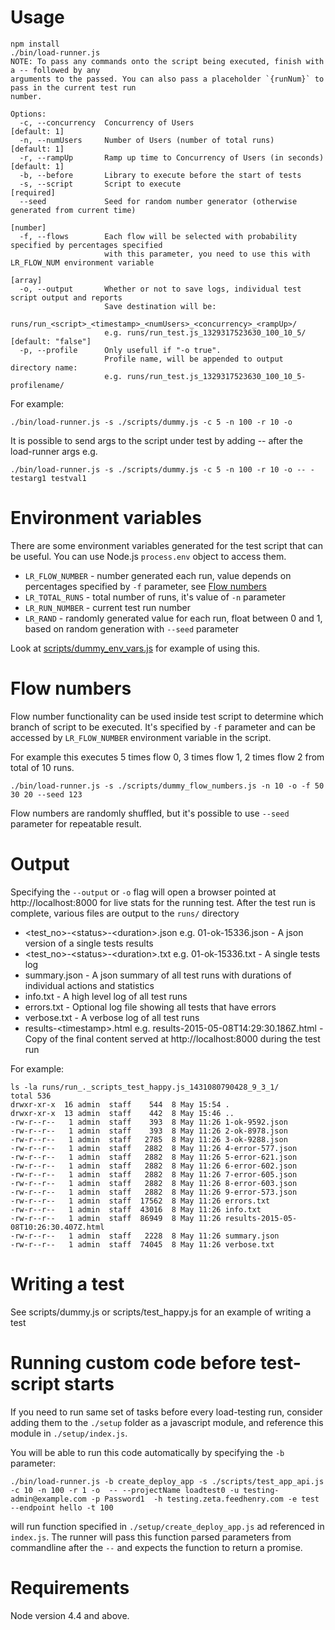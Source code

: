 # Usage

```
npm install
./bin/load-runner.js
NOTE: To pass any commands onto the script being executed, finish with a -- followed by any
arguments to the passed. You can also pass a placeholder `{runNum}` to pass in the current test run
number.

Options:
  -c, --concurrency  Concurrency of Users                                               [default: 1]
  -n, --numUsers     Number of Users (number of total runs)                             [default: 1]
  -r, --rampUp       Ramp up time to Concurrency of Users (in seconds)                  [default: 1]
  -b, --before       Library to execute before the start of tests
  -s, --script       Script to execute                                                    [required]
  --seed             Seed for random number generator (otherwise generated from current time)
                                                                                            [number]
  -f, --flows        Each flow will be selected with probability specified by percentages specified
                     with this parameter, you need to use this with LR_FLOW_NUM environment variable
                                                                                             [array]
  -o, --output       Whether or not to save logs, individual test script output and reports
                     Save destination will be:
                     runs/run_<script>_<timestamp>_<numUsers>_<concurrency>_<rampUp>/
                     e.g. runs/run_test.js_1329317523630_100_10_5/                [default: "false"]
  -p, --profile      Only usefull if "-o true".
                     Profile name, will be appended to output directory name:
                     e.g. runs/run_test.js_1329317523630_100_10_5-profilename/
```

For example:

```
./bin/load-runner.js -s ./scripts/dummy.js -c 5 -n 100 -r 10 -o
```

It is possible to send args to the script under test by adding -- after the load-runner args e.g.

```
./bin/load-runner.js -s ./scripts/dummy.js -c 5 -n 100 -r 10 -o -- -testarg1 testval1
```

# Environment variables

There are some environment variables generated for the test script that can be useful. You can use Node.js `process.env` object to access them.

* `LR_FLOW_NUMBER` - number generated each run, value depends on percentages specified by `-f` parameter, see [Flow numbers](#flow-numbers)  
* `LR_TOTAL_RUNS` - total number of runs, it's value of `-n` parameter
* `LR_RUN_NUMBER` - current test run number
* `LR_RAND` - randomly generated value for each run, float between 0 and 1, based on random generation with `--seed` parameter

Look at [scripts/dummy_env_vars.js](scripts/dummy_env_vars.js) for example of using this.


# Flow numbers

Flow number functionality can be used inside test script to determine which branch of script to be executed. 
It's specified by `-f` parameter and can be accessed by `LR_FLOW_NUMBER` environment variable in the script.

For example this executes 5 times flow 0, 3 times flow 1, 2 times flow 2 from total of 10 runs.

```
./bin/load-runner.js -s ./scripts/dummy_flow_numbers.js -n 10 -o -f 50 30 20 --seed 123 
```

Flow numbers are randomly shuffled, but it's possible to use `--seed` parameter for repeatable result. 

# Output

Specifying the `--output` or `-o`  flag will open a browser pointed at http://localhost:8000 for live stats for the running test.
After the test run is complete, various files are output to the `runs/` directory

* &lt;test_no&gt;-&lt;status&gt;-&lt;duration&gt;.json e.g. 01-ok-15336.json - A json version of a single tests results
* &lt;test_no&gt;-&lt;status&gt;-&lt;duration&gt;.txt e.g. 01-ok-15336.txt - A single tests log
* summary.json - A json summary of all test runs with durations of individual actions and statistics
* info.txt - A high level log of all test runs
* errors.txt - Optional log file showing all tests that have errors
* verbose.txt - A verbose log of all test runs
* results-&lt;timestamp&gt;.html e.g. results-2015-05-08T14:29:30.186Z.html - Copy of the final content served at http://localhost:8000 during the test run

For example:

```
ls -la runs/run_._scripts_test_happy.js_1431080790428_9_3_1/
total 536
drwxr-xr-x  16 admin  staff    544  8 May 15:54 .
drwxr-xr-x  13 admin  staff    442  8 May 15:46 ..
-rw-r--r--   1 admin  staff    393  8 May 11:26 1-ok-9592.json
-rw-r--r--   1 admin  staff    393  8 May 11:26 2-ok-8978.json
-rw-r--r--   1 admin  staff   2785  8 May 11:26 3-ok-9288.json
-rw-r--r--   1 admin  staff   2882  8 May 11:26 4-error-577.json
-rw-r--r--   1 admin  staff   2882  8 May 11:26 5-error-621.json
-rw-r--r--   1 admin  staff   2882  8 May 11:26 6-error-602.json
-rw-r--r--   1 admin  staff   2882  8 May 11:26 7-error-605.json
-rw-r--r--   1 admin  staff   2882  8 May 11:26 8-error-603.json
-rw-r--r--   1 admin  staff   2882  8 May 11:26 9-error-573.json
-rw-r--r--   1 admin  staff  17562  8 May 11:26 errors.txt
-rw-r--r--   1 admin  staff  43016  8 May 11:26 info.txt
-rw-r--r--   1 admin  staff  86949  8 May 11:26 results-2015-05-08T10:26:30.407Z.html
-rw-r--r--   1 admin  staff   2228  8 May 11:26 summary.json
-rw-r--r--   1 admin  staff  74045  8 May 11:26 verbose.txt
```

# Writing a test

See scripts/dummy.js or scripts/test_happy.js for an example of writing a test

# Running custom code before test-script starts

If you need to run same set of tasks before every load-testing run,
consider adding them to the `./setup` folder as a javascript module, and
reference this module in `./setup/index.js`.

You will be able to run this code automatically by specifying the `-b` parameter:

```
./bin/load-runner.js -b create_deploy_app -s ./scripts/test_app_api.js -c 10 -n 100 -r 1 -o  -- --projectName loadtest0 -u testing-admin@example.com -p Password1  -h testing.zeta.feedhenry.com -e test --endpoint hello -t 100
```

will run function specified in `./setup/create_deploy_app.js` ad referenced in `index.js`.
The runner will pass this function parsed parameters from commandline after the `--` and expects
the function to return a promise.

# Requirements

Node version 4.4 and above.
